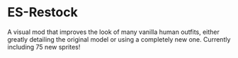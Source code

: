 # ES-Restock
A visual mod that improves the look of many vanilla human outfits, either greatly detailing the original model or using a completely new one. Currently including 75 new sprites!

